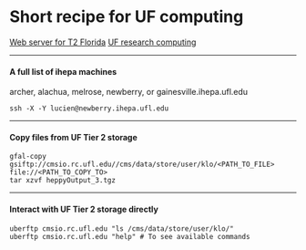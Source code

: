 # Short recipe for UF computing 

[Web server for T2 Florida](http://tier2.ihepa.ufl.edu/)
[UF research computing](https://www.rc.ufl.edu)

--------------

#### A full list of ihepa machines
archer, alachua, melrose, newberry, or gainesville.ihepa.ufl.edu

```
ssh -X -Y lucien@newberry.ihepa.ufl.edu
```

--------------

#### Copy files from UF Tier 2 storage
```
gfal-copy gsiftp://cmsio.rc.ufl.edu//cms/data/store/user/klo/<PATH_TO_FILE> file://<PATH_TO_COPY_TO>
tar xzvf heppyOutput_3.tgz
```
--------------

#### Interact with UF Tier 2 storage directly
```
uberftp cmsio.rc.ufl.edu "ls /cms/data/store/user/klo/"
uberftp cmsio.rc.ufl.edu "help" # To see available commands
```




